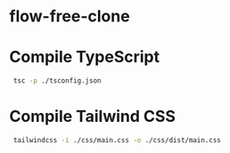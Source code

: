 # flow-free-clone

# Compile TypeScript 
 ```sh
  tsc -p ./tsconfig.json
 ``` 

# Compile Tailwind CSS
 ```sh
  tailwindcss -i ./css/main.css -o ./css/dist/main.css
 ```
